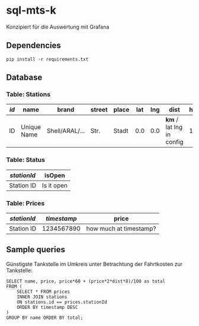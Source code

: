 # sql-mts-k

Konzipiert für die Auswertung mit Grafana

## Dependencies

```
pip install -r requirements.txt
```

## Database

### Table: Stations

| *id* | name        | brand          | street | place | lat | lng | dist                       | houseNumber | postCode |
|------|-------------|----------------|--------|-------|-----|-----|----------------------------|-------------|----------|
| ID   | Unique Name | Shell/ARAL/... | Str.   | Stadt | 0.0 | 0.0 | **km** / lat lng in config | 1           | 12345    |

### Table: Status

| *stationId* | isOpen     |
|-------------|------------|
| Station ID  | Is it open |

### Table: Prices

| *stationId* | *timestamp*  | price                  |
|-------------|--------------|------------------------|
| Station ID  | 1234567890   | how much at timestamp? |

## Sample queries

Günstigste Tankstelle im Umkreis unter Betrachtung der Fahrtkosten zur Tankstelle:
```
SELECT name, price, price*60 + (price*2*dist*8)/100 as total
FROM (
    SELECT * FROM prices
    INNER JOIN stations
    ON stations.id == prices.stationId
    ORDER BY timestamp DESC
)
GROUP BY name ORDER BY total;
```
